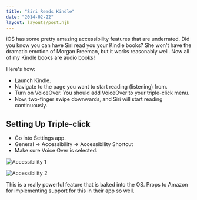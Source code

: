 ```yaml
---
title: "Siri Reads Kindle"
date: "2014-02-22"
layout: layouts/post.njk
---
```


iOS has some pretty amazing accessibility features that are underrated. Did you
know you can have Siri read you your Kindle books? She won't have the dramatic
emotion of Morgan Freeman, but it works reasonably well. Now all of my Kindle
books are audio books!

Here's how:

- Launch Kindle.
- Navigate to the page you want to start reading (listening) from.
- Turn on VoiceOver. You should add VoiceOver to your triple-click menu.
- Now, two-finger swipe downwards, and Siri will start reading continuously.

## Setting Up Triple-click

- Go into Settings app.
- General → Accessibility → Accessibility Shortcut
- Make sure Voice Over is selected.

![Accessibility 1](https://bentsai.files.wordpress.com/2014/02/20140222-172711.jpg)

![Accessibility 2](https://bentsai.files.wordpress.com/2014/02/20140222-172725.jpg)

This is a really powerful feature that is baked into the OS. Props to Amazon for
implementing support for this in their app so well.
